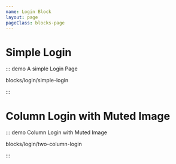 ```yaml
---
name: Login Block
layout: page
pageClass: blocks-page
---
```


# Simple Login

::: demo A simple Login Page

blocks/login/simple-login

:::

# Column Login with Muted Image

::: demo Column Login with Muted Image

blocks/login/two-column-login

:::
